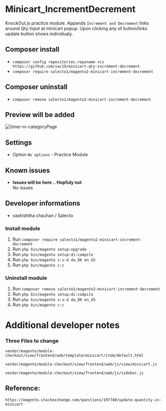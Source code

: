 # Minicart_IncrementDecrement

KnockOut.js practice module. 
Appends `Increment and Decrement` links around Qty Input at minicart popup.
Upon clicking any of button/links update button shows individualy.

## Composer install

- `composer config repositories.reponame vcs https://github.com/vac19/minicart-qty-increment-decrement`
- `composer require salecto1/magento2-minicart-increment-decrement`

## Composer uninstall

- `composer remove salecto1/magento2-minicart-increment-decrement`

## Preview will be added

![timer-in-categoryPage](/readme-images/Timer-at-categoryPage.png "timer-in-categoryPage")


## Settings

- Option `No options` - Practice Module

## Known issues

- **Issues will be here .. Hopfuly not**\
  No issues

## Developer informations
- vashishtha chauhan / Salecto

### Install module
1. Run `composer require salecto1/magento2-minicart-increment-decrement`
2. Run `php bin/magento setup:upgrade`
3. Run `php bin/magento setup:di:compile`
4. Run `php bin/magento s:s:d da_DK en_US`
5. Run `php bin/magento c:c`

### Uninstall module
1. Run `composer remove salecto1/magento2-minicart-increment-decrement`
2. Run `php bin/magento setup:di:compile`
3. Run `php bin/magento s:s:d da_DK en_US`
4. Run `php bin/magento c:c`

# Additional developer notes
### Three Files to change

`vendor/magento/module-checkout/view/frontend/web/template/minicart/item/default.html`

`vendor/magento/module-checkout/view/frontend/web/js/view/minicart.js`

`vendor/magento/module-checkout/view/frontend/web/js/sidebar.js`

## Reference: 
`https://magento.stackexchange.com/questions/197740/update-quantity-in-minicart`
